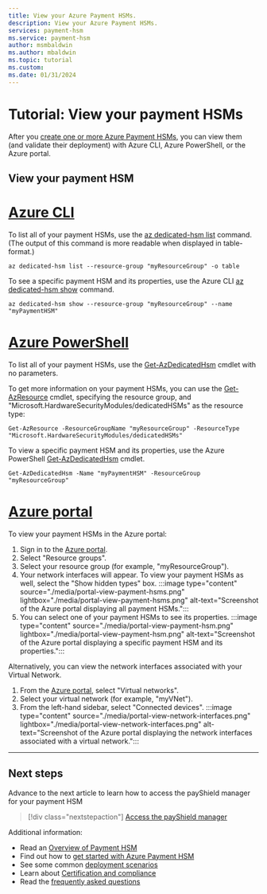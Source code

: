 ```yaml
---
title: View your Azure Payment HSMs.
description: View your Azure Payment HSMs.
services: payment-hsm
ms.service: payment-hsm
author: msmbaldwin
ms.author: mbaldwin
ms.topic: tutorial
ms.custom:
ms.date: 01/31/2024
---
```


# Tutorial: View your payment HSMs

After you [create one or more Azure Payment HSMs](create-payment-hsm.md), you can view them (and validate their deployment) with Azure CLI, Azure PowerShell, or the Azure portal.

## View your payment HSM

# [Azure CLI](#tab/azure-cli)

To list all of your payment HSMs, use the [az dedicated-hsm list](/cli/azure/dedicated-hsm#az-dedicated-hsm-list) command. (The output of this command is more readable when displayed in table-format.)

```azurecli-interactive
az dedicated-hsm list --resource-group "myResourceGroup" -o table
```

To see a specific payment HSM and its properties, use the Azure CLI [az dedicated-hsm show](/cli/azure/dedicated-hsm#az-dedicated-hsm-show) command.

```azurecli-interactive
az dedicated-hsm show --resource-group "myResourceGroup" --name "myPaymentHSM"
```

# [Azure PowerShell](#tab/azure-powershell)

To list all of your payment HSMs, use the [Get-AzDedicatedHsm](/powershell/module/az.dedicatedhsm/get-azdedicatedhsm) cmdlet with no parameters.

To get more information on your payment HSMs, you can use the [Get-AzResource](/powershell/module/az.dedicatedhsm/get-azdedicatedhsm) cmdlet, specifying the resource group, and "Microsoft.HardwareSecurityModules/dedicatedHSMs" as the resource type:

```azurepowershell-interactive
Get-AzResource -ResourceGroupName "myResourceGroup" -ResourceType "Microsoft.HardwareSecurityModules/dedicatedHSMs"
```

To view a specific payment HSM and its properties, use the Azure PowerShell [Get-AzDedicatedHsm](/powershell/module/az.dedicatedhsm/get-azdedicatedhsm) cmdlet.

```azurepowershell-interactive
Get-AzDedicatedHsm -Name "myPaymentHSM" -ResourceGroup "myResourceGroup"
```

# [Azure portal](#tab/azure-portal)

To view your payment HSMs in the Azure portal:

1. Sign in to the [Azure portal](https://portal.azure.com).
1. Select "Resource groups".
1. Select your resource group (for example, "myResourceGroup").
1. Your network interfaces will appear. To view your payment HSMs as well, select the "Show hidden types" box.
    :::image type="content" source="./media/portal-view-payment-hsms.png" lightbox="./media/portal-view-payment-hsms.png" alt-text="Screenshot of the Azure portal displaying all payment HSMs.":::
1. You can select one of your payment HSMs to see its properties.
    :::image type="content" source="./media/portal-view-payment-hsm.png" lightbox="./media/portal-view-payment-hsm.png" alt-text="Screenshot of the Azure portal displaying a specific payment HSM and its properties.":::

Alternatively, you can view the network interfaces associated with your Virtual Network.

1. From the [Azure portal](https://portal.azure.com), select "Virtual networks".
1. Select your virtual network (for example, "myVNet").
1. From the left-hand sidebar, select "Connected devices".
    :::image type="content" source="./media/portal-view-network-interfaces.png" lightbox="./media/portal-view-network-interfaces.png" alt-text="Screenshot of the Azure portal displaying the network interfaces associated with a virtual network.":::

---

## Next steps

Advance to the next article to learn how to access the payShield manager for your payment HSM
> [!div class="nextstepaction"]
> [Access the payShield manager](access-payshield-manager.md)

Additional information:

- Read an [Overview of Payment HSM](overview.md)
- Find out how to [get started with Azure Payment HSM](getting-started.md)
- See some common [deployment scenarios](deployment-scenarios.md)
- Learn about [Certification and compliance](certification-compliance.md)
- Read the [frequently asked questions](faq.yml)
